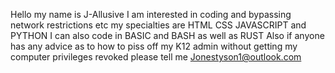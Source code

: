 Hello my name is J-Allusive
I am interested in coding and bypassing network restrictions etc
my specialties are HTML CSS JAVASCRIPT and PYTHON I can also code in BASIC and BASH as well as RUST
Also if anyone has any advice as to how to piss off my K12 admin without getting my computer privileges revoked please tell me
Jonestyson1@outlook.com
